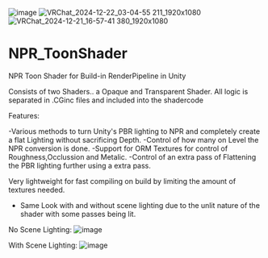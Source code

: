 ![image](https://github.com/user-attachments/assets/3a1f13dd-d44c-498c-ac6b-4a3da892352c) ![VRChat_2024-12-22_03-04-55 211_1920x1080](https://github.com/user-attachments/assets/a048dd48-280e-42d6-97e3-791d94ca37f3) 
![VRChat_2024-12-21_16-57-41 380_1920x1080](https://github.com/user-attachments/assets/66bccda0-357e-4c88-b20f-47968bc803e9)

# NPR_ToonShader
NPR Toon Shader for Build-in RenderPipeline in Unity

Consists of two Shaders.. a Opaque and Transparent Shader.
All logic is separated in .CGinc files and included into the shadercode

Features:

-Various methods to turn Unity's PBR lighting to NPR and completely create a flat Lighting without sacrificing Depth.
-Control of how many on Level the NPR conversion is done.
-Support for ORM Textures for control of Roughness,Occlussion and Metalic.
-Control of an extra pass of Flattening the PBR lighting further using a extra pass.

Very lightweight for fast compiling on build by limiting the amount of textures needed.

- Same Look with and without scene lighting due to the unlit nature of the shader with some passes being lit.

No Scene Lighting: 
![image](https://github.com/user-attachments/assets/29beee14-03bf-4dfd-9434-7e2e4fbb5cca) 

With Scene Lighting: 
![image](https://github.com/user-attachments/assets/058a8e73-a560-4116-bb90-7acee591ab52)

